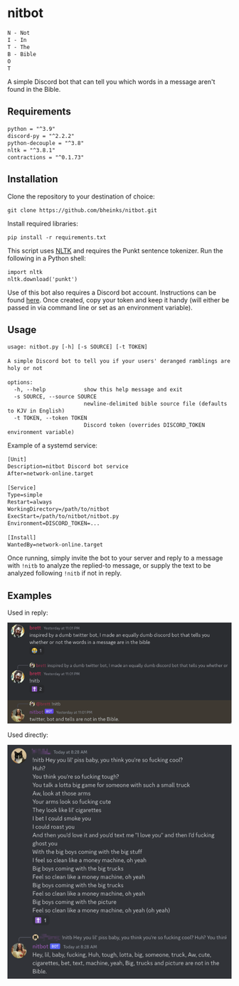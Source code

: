 # nitbot
```
N - Not
I - In
T - The
B - Bible
O
T
```

A simple Discord bot that can tell you which words in a message aren't found in the Bible.

## Requirements
```
python = "^3.9"
discord-py = "^2.2.2"
python-decouple = "^3.8"
nltk = "^3.8.1"
contractions = "^0.1.73"
```

## Installation
Clone the repository to your destination of choice:
```
git clone https://github.com/bheinks/nitbot.git
```

Install required libraries:
```
pip install -r requirements.txt
```

This script uses [NLTK](https://www.nltk.org/) and requires the Punkt sentence tokenizer. Run the following in a Python shell:
```
import nltk
nltk.download('punkt')
```

Use of this bot also requires a Discord bot account. Instructions can be found [here](https://discordpy.readthedocs.io/en/stable/discord.html). Once created, copy your token and keep it handy (will either be passed in via command line or set as an environment variable).

## Usage
```
usage: nitbot.py [-h] [-s SOURCE] [-t TOKEN]

A simple Discord bot to tell you if your users' deranged ramblings are holy or not

options:
  -h, --help            show this help message and exit
  -s SOURCE, --source SOURCE
                        newline-delimited bible source file (defaults to KJV in English)
  -t TOKEN, --token TOKEN
                        Discord token (overrides DISCORD_TOKEN environment variable)
```

Example of a systemd service:
```
[Unit]
Description=nitbot Discord bot service
After=network-online.target

[Service]
Type=simple
Restart=always
WorkingDirectory=/path/to/nitbot
ExecStart=/path/to/nitbot/nitbot.py
Environment=DISCORD_TOKEN=...

[Install]
WantedBy=network-online.target
```

Once running, simply invite the bot to your server and reply to a message with `!nitb` to analyze the replied-to message, or supply the text to be analyzed following `!nitb` if not in reply.

## Examples

Used in reply:

![Screenshot of using nitbot in reply to a message with the text: "inspired by a dumb twitter bot, I made an equally dumb discord bot that tells you whether or not the words in a message are in the bible"](assets/screenshots/SCR-20230404-g8t.png)

Used directly:

![Screenshot of using nitbot directly with the lyrics of 100 gecs' money machine](assets/screenshots/SCR-20230404-g45.png)

